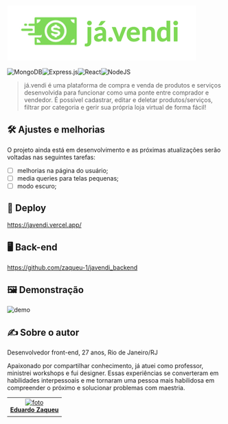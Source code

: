 <img src="https://github.com/zaqueu-1/javendi/blob/main/github/logo.png" alt="logo">

![MongoDB](https://img.shields.io/badge/MongoDB-%234ea94b.svg?style=for-the-badge&logo=mongodb&logoColor=white)![Express.js](https://img.shields.io/badge/express.js-%23404d59.svg?style=for-the-badge&logo=express&logoColor=%2361DAFB)![React](https://camo.githubusercontent.com/ab4c3c731a174a63df861f7b118d6c8a6c52040a021a552628db877bd518fe84/68747470733a2f2f696d672e736869656c64732e696f2f62616467652f72656163742d2532333230323332612e7376673f7374796c653d666f722d7468652d6261646765266c6f676f3d7265616374266c6f676f436f6c6f723d253233363144414642)![NodeJS](https://img.shields.io/badge/node.js-6DA55F?style=for-the-badge&logo=node.js&logoColor=white)

> já.vendi é uma plataforma de compra e venda de produtos e serviços desenvolvida para funcionar como uma ponte entre comprador e vendedor. É possível cadastrar, editar e deletar produtos/serviços, filtrar por categoria e gerir sua própria loja virtual de forma fácil!

## 🛠️ Ajustes e melhorias
O projeto ainda está em desenvolvimento e as próximas atualizações serão voltadas nas seguintes tarefas:

- [ ] melhorias na página do usuário;
- [ ] media queries para telas pequenas;
- [ ] modo escuro;

## 🚀 Deploy
https://javendi.vercel.app/

## 🖥️ Back-end
https://github.com/zaqueu-1/javendi_backend

## 🖼️ Demonstração
![demo](https://github.com/zaqueu-1/javendi/blob/main/github/demo.gif)

## ✍️ Sobre o autor
Desenvolvedor front-end, 27 anos, Rio de Janeiro/RJ

Apaixonado por compartilhar conhecimento, já atuei como professor, ministrei workshops e fui designer. Essas experiências se converteram em habilidades interpessoais e me tornaram uma pessoa mais habilidosa em compreender o próximo e solucionar problemas com maestria.

<table>
  <tr>
    <td align="center">
      <a href="#">
        <img src="https://media.discordapp.net/attachments/1032819189288816690/1080117613121765406/avatar_def-small.png?width=651&height=651" width="100px;" alt="foto"/><br>
        <sub>
          <b><a href="https://zaqueu.tech">Eduardo Zaqueu</a></b>
        </sub>
      </a>
    </td>
  </tr>
</table>
